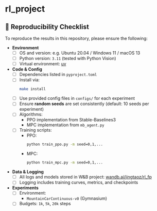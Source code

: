 # rl_project
## 🔄 Reproducibility Checklist

To reproduce the results in this repository, please ensure the following:

- **Environment**
  - [ ] OS and version: e.g. Ubuntu 20.04 / Windows 11 / macOS 13
  - [ ] Python version: `3.11` (tested with Python Vision)
  - [ ] Virtual environment: [uv](https://github.com/astral-sh/uv)

- **Code & Config**
  - [ ] Dependencies listed in `pyproject.toml`
  - [ ] Install via:
    ```bash
    make install
    ```
  - [ ] Use provided config files in `configs/` for each experiment
  - [ ] Ensure **random seeds** are set consistently (default: 10 seeds per experiment)
  - [ ] Algorithms:
    - PPO implementation from Stable-Baselines3
    - MPC implementation from `mb_agent.py`
  - [ ] Training scripts:
    - PPO:
      ```bash
      python train_ppo.py -m seed=0,1,...
      ```
    - MPC:
      ```bash
      python train_mpc.py -m seed=0,1,...
      ```

- **Data & Logging**
  - [ ] All logs and models stored in W&B project: [wandb.ai/jingtaoz/rl_fp](https://wandb.ai/jingtaoz/rl_fp?nw=nwuserjingtaozhu)
  - [ ] Logging includes training curves, metrics, and checkpoints

- **Experiments**
  - [ ] Environment:
    - `MountainCarContinuous-v0` (Gymnasium)
  - [ ] Budgets: `1k`, `5k`, `20k` steps

